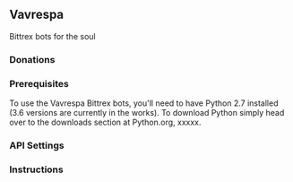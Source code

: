 ## Vavrespa
Bittrex bots for the soul

### Donations

### Prerequisites

To use the Vavrespa Bittrex bots, you'll need to have Python 2.7 installed (3.6 versions are currently in the works). To download Python simply head over to the downloads section at Python.org, xxxxx.

### API Settings

### Instructions
